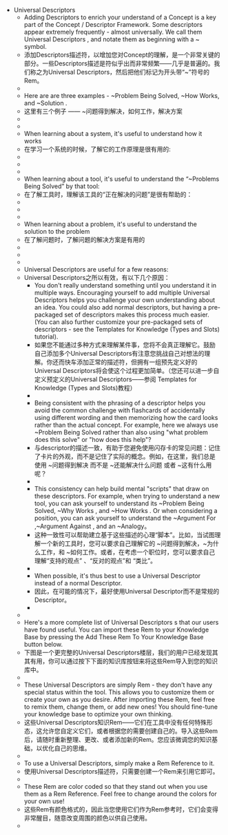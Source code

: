 - Universal Descriptors
    - Adding Descriptors to enrich your understand of a Concept is a key part of the Concept / Descriptor Framework. Some descriptors appear extremely frequently - almost universally. We call them Universal Descriptors , and notate them as beginning with a ~ symbol.
    - 添加Descriptors描述符，以增加您对Concept的理解，是一个非常关键的部分。一些Descriptors描述是符似乎出而非常频繁——几乎是普遍的。我们称之为Universal Descriptors，然后把他们标记为开头带“~”符号的Rem。
    - 
    - Here are are three examples - ~Problem Being Solved, ~How Works, and ~Solution .
    - 这里有三个例子 —— ~问题得到解决，如何工作，解决方案
    - 
    - 
    - When learning about a system, it's useful to understand how it works
    - 在学习一个系统的时候，了解它的工作原理是很有用的:
    - 
    - 
    - 
    - When learning about a tool, it's useful to understand the “~Problems Being Solved”  by that tool:
    - 在了解工具时，理解该工具的“正在解决的问题”是很有帮助的：
    - 
    - 
    - 
    - When learning about a problem, it's useful to understand the solution to the problem
    - 在了解问题时，了解问题的解决方案是有用的
    - 
    - 
    - 
    - Universal Descriptors are useful for a few reasons:
    - Universal Descriptors之所以有效，有以下几个原因：
        - You don't really understand something until you understand it in multiple ways. Encouraging yourself to add multiple  Universal Descriptors helps you challenge your own understanding about an idea. You could also add normal descriptors, but having a pre-packaged set of descriptors makes this process much easier. (You can also further customize your pre-packaged sets of descriptors - see the  Templates for Knowledge (Types and Slots) tutorial).
        - 如果您不能通过多种方式来理解某件事，您将不会真正理解它。鼓励自己添加多个Universal Descriptors有注意您挑战自己对想法的理解。你还而快车添加正常的描述符，但拥有一组预先定义好的Universal Descriptors将会使这个过程更加简单。（您还可以进一步自定义预定义的Universal Descriptors——参阅 Templates for Knowledge (Types and Slots)教程）
        - 
        - Being consistent with the phrasing of a descriptor  helps you avoid the common challenge with flashcards of accidentally using different wording and then memorizing how the card looks rather than the actual concept. For example, here we always use ~Problem Being Solved  rather than also using "what problem does this solve" or "how does this help"?
        - 与descriptor的描述一致，有助于您避免使用闪存卡的常见问题：记住了卡片的外观，而不是记住了实际的概念。例如，在这里，我们总是使用 ~问题得到解决 而不是  ~还能解决什么问题 或者 ~这有什么用呢？
        - 
        - This consistency can help build mental "scripts" that draw on these descriptors. For example, when trying to understand a new tool, you can ask yourself to understand its ~Problem Being Solved, ~Why Works , and ~How Works . Or when considering a position, you can ask yourself to understand the ~Argument For ,~Argument Against  , and an ~Analogy。
        - 这种一致性可以帮助建立基于这些描述的心理“脚本”。比如，当试图理解一个新的工具时，您可以要求自己理解它的  ~问题得到解决，~为什么工作，和 ~如何工作。或者，在考虑一个职位时，您可以要求自己理解“支持的观点” 、“反对的观点”和 “类比”。
        - 
        - When possible, it's thus best to use a Universal Descriptor instead of a normal Descriptor.
        - 因此，在可能的情况下，最好使用Universal Descriptor而不是常规的Descriptor。
        - 
    - 
    - Here's a more complete list of Universal Descriptors s that our users have found useful. You can import these Rem to your Knowledge Base by pressing the  Add These Rem To Your Knowledge Base button below.
    - 下图是一个更完整的Universal Descriptors楼层，我们的用户已经发现其其有用，你可以通过按下下面的知识库按钮来将这些Rem导入到您的知识库中。
    - 
    - These Universal Descriptors are simply Rem - they don't have any special status within the tool. This allows you to customize them or create your own as you desire. After importing these Rem, feel free to remix them, change them, or add new ones! You should fine-tune your knowledge base to optimize your own thinking.
    - 这些Universal Descriptors知识Rem——它们在工具中没有任何特殊形态，这允许您自定义它们，或者根据您的需要创建自己的。导入这些Rem后，请随时重新整理、更改、或者添加新的Rem。您应该微调您的知识基础，以优化自己的思维。
    - 
    - To use a Universal Descriptors, simply make a  Rem Reference to it.
    - 使用Universal Descriptors描述符，只需要创建一个Rem来引用它即可。
    - 
    - These Rem are color coded so that they stand out when you use them as a Rem Reference. Feel free to change around the colors for your own use!
    - 这些Rem有颜色格式的，因此当您使用它们作为Rem参考时，它们会变得非常醒目，随意改变周围的颜色以供自己使用。
    - 
